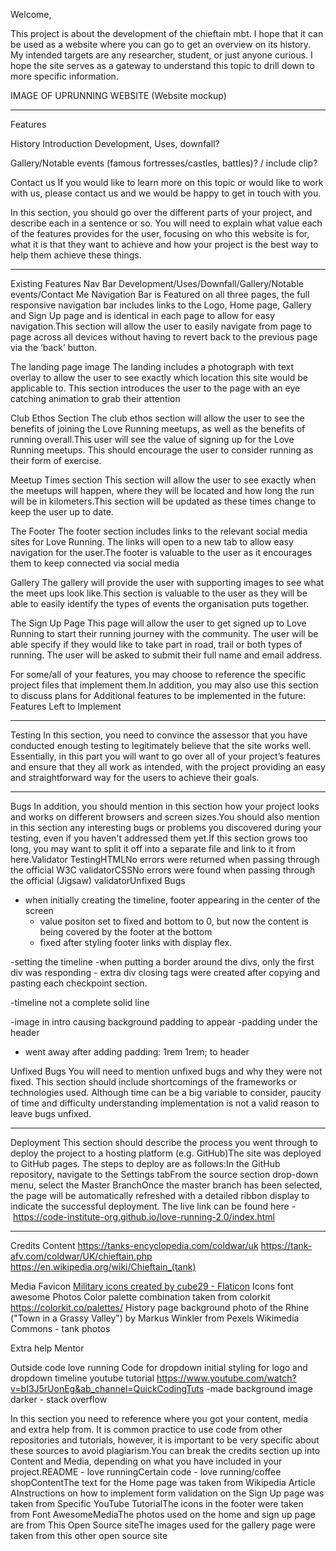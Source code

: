 Welcome,

This project is about the development of the chieftain mbt. I hope that it can be used as a website where you can go to get an overview on its history. My intended targets are any researcher, student, or just anyone curious. I hope the site serves as a gateway to understand this topic to drill down to more specific information.

IMAGE OF UPRUNNING WEBSITE (Website mockup)

----------------
Features

History 
  Introduction
  Development, 
  Uses, 
  downfall?

Gallery/Notable events 
(famous fortresses/castles, battles)? / include clip?

Contact us
If you would like to learn more on this topic or would like to work with us, please contact us and we would be happy to get in touch with you.  

In this section, you should go over the different parts of your project, and describe each in a sentence or so. 
You will need to explain what value each of the features provides for the user, focusing on who this website is for, what it is that they want to achieve and how your project is the best way to help them achieve these things.

-----------------------------
Existing Features
Nav Bar 
Development/Uses/Downfall/Gallery/Notable events/Contact Me
Navigation Bar is Featured on all three pages, the full responsive navigation bar includes links to the Logo, Home page, Gallery and Sign Up page and is identical in each page to allow for easy navigation.This section will allow the user to easily navigate from page to page across all devices without having to revert back to the previous page via the ‘back’ button.  

The landing page image 
The landing includes a photograph with text overlay to allow the user to see exactly which location this site would be applicable to. This section introduces the user to the page with an eye catching animation to grab their attention 

Club Ethos Section
The club ethos section will allow the user to see the benefits of joining the Love Running meetups, as well as the benefits of running overall.This user will see the value of signing up for the Love Running meetups. This should encourage the user to consider running as their form of exercise. 

Meetup Times section
This section will allow the user to see exactly when the meetups will happen, where they will be located and how long the run will be in kilometers.This section will be updated as these times change to keep the user up to date. 

The Footer
The footer section includes links to the relevant social media sites for Love Running. The links will open to a new tab to allow easy navigation for the user.The footer is valuable to the user as it encourages them to keep connected via social media 

Gallery
The gallery will provide the user with supporting images to see what the meet ups look like.This section is valuable to the user as they will be able to easily identify the types of events the organisation puts together. 

The Sign Up Page
This page will allow the user to get signed up to Love Running to start their running journey with the community. The user will be able specify if they would like to take part in road, trail or both types of running. The user will be asked to submit their full name and email address. 

For some/all of your features, you may choose to reference the specific project files that implement them.In addition, you may also use this section to discuss plans for 
Additional features to be implemented in the future:
Features Left to Implement 

-----------------------------
Testing
In this section, you need to convince the assessor that you have conducted enough testing to legitimately believe that the site works well. Essentially, in this part you will want to go over all of your project’s features and ensure that they all work as intended, with the project providing an easy and straightforward way for the users to achieve their goals.

-----------------------------
Bugs
In addition, you should mention in this section how your project looks and works on different browsers and screen sizes.You should also mention in this section any interesting bugs or problems you discovered during your testing, even if you haven't addressed them yet.If this section grows too long, you may want to split it off into a separate file and link to it from here.Validator TestingHTMLNo errors were returned when passing through the official W3C validatorCSSNo errors were found when passing through the official (Jigsaw) validatorUnfixed Bugs

- when initially creating the timeline, footer appearing in the center of the screen
  - value positon set to fixed and bottom to 0, but now the content is being covered by the footer at the bottom
  - fixed after styling footer links with display flex.

-setting the timeline
  -when putting a border around the divs, only the first div was responding
    - extra div closing tags were created after copying and pasting each checkpoint section.

-timeline not a complete solid line

-image in intro causing background padding to appear
-padding under the header
  - went away after adding padding: 1rem 1rem; to header

Unfixed Bugs
You will need to mention unfixed bugs and why they were not fixed. This section should include shortcomings of the frameworks or technologies used. Although time can be a big variable to consider, paucity of time and difficulty understanding implementation is not a valid reason to leave bugs unfixed.

-----------------------------
Deployment
This section should describe the process you went through to deploy the project to a hosting platform (e.g. GitHub)The site was deployed to GitHub pages. The steps to deploy are as follows:In the GitHub repository, navigate to the Settings tabFrom the source section drop-down menu, select the Master BranchOnce the master branch has been selected, the page will be automatically refreshed with a detailed ribbon display to indicate the successful deployment.
The live link can be found here - https://code-institute-org.github.io/love-running-2.0/index.html

-----------------------------
Credits
Content
  https://tanks-encyclopedia.com/coldwar/uk
  https://tank-afv.com/coldwar/UK/chieftain.php
  https://en.wikipedia.org/wiki/Chieftain_(tank)

Media
Favicon 
<a href="https://www.flaticon.com/free-icons/military" title="military icons">Military icons created by cube29 - Flaticon</a>
Icons font awesome
Photos
Color palette combination taken from colorkit https://colorkit.co/palettes/ 
History page background photo of the Rhine ("Town in a Grassy Valley") by Markus Winkler from Pexels
Wikimedia Commons - tank photos

Extra help
  Mentor

Outside code
  love running
    Code for dropdown 
    initial styling for logo and dropdown
  timeline youtube tutorial https://www.youtube.com/watch?v=bI3J5rUonEg&ab_channel=QuickCodingTuts 
-made background image darker - stack overflow


In this section you need to reference where you got your content, media and extra help from. It is common practice to use code from other repositories and tutorials, however, it is important to be very specific about these sources to avoid plagiarism.You can break the credits section up into Content and Media, depending on what you have included in your project.README - love runningCertain code - love running/coffee shopContentThe text for the Home page was taken from Wikipedia Article AInstructions on how to implement form validation on the Sign Up page was taken from Specific YouTube TutorialThe icons in the footer were taken from Font AwesomeMediaThe photos used on the home and sign up page are from This Open Source siteThe images used for the gallery page were taken from this other open source site